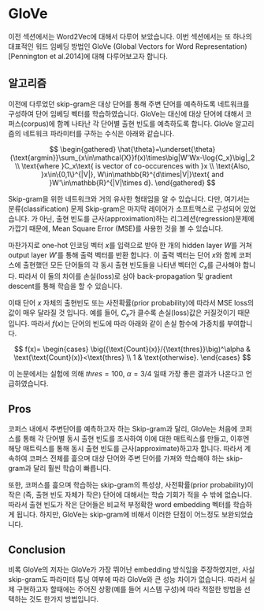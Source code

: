 # GloVe

이전 섹션에서는 Word2Vec에 대해서 다루어 보았습니다. 이번 섹션에서는 또 하나의 대표적인 워드 임베딩 방법인 GloVe (Global Vectors for Word Representation) [Pennington et al.2014]에 대해 다루어보고자 합니다. 

## 알고리즘

이전에 다루었던 skip-gram은 대상 단어를 통해 주변 단어를 예측하도록 네트워크를 구성하여 단어 임베딩 벡터를 학습하였습니다. GloVe는 대신에 대상 단어에 대해서 코퍼스(corpus)에 함꼐 나타난 각 단어별 출현 빈도를 예측하도록 합니다. GloVe 알고리즘의 네트워크 파라미터를 구하는 수식은 아래와 같습니다.

$$
\begin{gathered}
\hat{\theta}=\underset{\theta}{\text{argmin}}\sum_{x\in\mathcal{X}}f(x)\times\big|W'Wx-\log{C_x}\big|_2 \\
\text{where }C_x\text{ is vector of co-occurences with }x \\ 
\text{Also, }x\in\{0,1\}^{|V|}, W\in\mathbb{R}^{d\times|V|}\text{ and }W'\in\mathbb{R}^{|V|\times d}.
\end{gathered}
$$

Skip-gram을 위한 네트워크와 거의 유사한 형태임을 알 수 있습니다. 다만, 여기서는 분류(classification) 문제 <comment> Skip-gram은 마지막 레이어가 소프트맥스로 구성되어 있었습니다. </comment>가 아닌, 출현 빈도를 근사(approximation)하는 리그레션(regression)문제에 가깝기 때문에, Mean Square Error (MSE)를 사용한 것을 볼 수 있습니다. 

마찬가지로 one-hot 인코딩 벡터 $x$를 입력으로 받아 한 개의 hidden layer $W$를 거쳐 output layer $W'$를 통해 출력 벡터를 반환 합니다. 이 출력 벡터는 단어 $x$와 함께 코퍼스에 출현했던 모든 단어들의 각 동시 출현 빈도들을 나타낸 벡터인 $C_x$를 근사해야 합니다. 따라서 이 둘의 차이를 손실(loss)로 삼아 back-propagation 및 gradient descent를 통해 학습을 할 수 있습니다.

이때 단어 $x$ 자체의 출현빈도 또는 사전확률(prior probability)에 따라서 MSE loss의 값이 매우 달라질 것 입니다. 예를 들어, $C_x$가 클수록 손실(loss)값은 커질것이기 때문입니다. 따라서 $f(x)$는 단어의 빈도에 따라 아래와 같이 손실 함수에 가중치를 부여합니다.

$$
f(x)=
\begin{cases}
\big({\text{Count}(x)}/{\text{thres}}\big)^\alpha & \text{\text{Count}(x)}<\text{thres} \\
1 & \text{otherwise}.
\end{cases}
$$

이 논문에서는 실험에 의해 $thres=100$, $\alpha=3/4$ 일때 가장 좋은 결과가 나온다고 언급하였습니다.

## Pros

코퍼스 내에서 주변단어를 예측하고자 하는 Skip-gram과 달리, GloVe는 처음에 코퍼스를 통해 각 단어별 동시 출현 빈도를 조사하여 이에 대한 매트릭스를 만들고, 이후엔 해당 매트릭스를 통해 동시 출현 빈도를 근사(approximate)하고자 합니다. 따라서 계속하여 코퍼스 전체를 흝으며 대상 단어와 주변 단어를 가져와 학습해야 하는 skip-gram과 달리 훨씬 학습이 빠릅니다.

또한, 코퍼스를 흝으며 학습하는 skip-gram의 특성상, 사전확률(prior probability)이 작은 (즉, 출현 빈도 자체가 작은) 단어에 대해서는 학습 기회가 적을 수 밖에 없습니다. 따라서 출현 빈도가 작은 단어들은 비교적 부정확한 word embedding 벡터를 학습하게 됩니다. 하지만, GloVe는 skip-gram에 비해서 이러한 단점이 어느정도 보완되었습니다.

## Conclusion

비록 GloVe의 저자는 GloVe가 가장 뛰어난 embedding 방식임을 주장하였지만, 사실 skip-gram도 파라미터 튜닝 여부에 따라 GloVe와 큰 성능 차이가 없습니다. 따라서 실제 구현하고자 할때에는 주어진 상황(예를 들어 시스템 구성)에 따라 적절한 방법을 선택하는 것도 한가지 방법입니다.